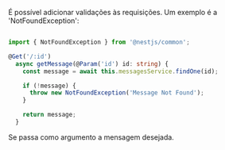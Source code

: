 É possível adicionar validações às requisições. Um exemplo é a 'NotFoundException':

```typescript

import { NotFoundException } from '@nestjs/common';

@Get('/:id')
  async getMessage(@Param('id') id: string) {
    const message = await this.messagesService.findOne(id);

    if (!message) {
      throw new NotFoundException('Message Not Found');
    }

    return message;
  }
```

Se passa como argumento a mensagem desejada.
